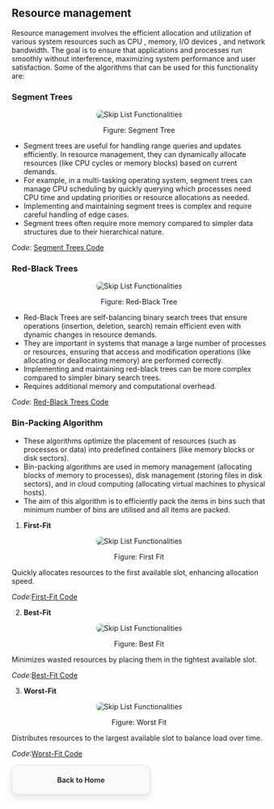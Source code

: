 ## Resource management
Resource management involves the efficient allocation and utilization of various system resources such as CPU , memory, I/O devices , and network bandwidth. The goal is to ensure that applications and processes run smoothly without interference, maximizing system performance and user satisfaction. Some of the algorithms that can be used for this functionality are:
### Segment Trees
<p align="center">
  <img src="https://github.com/PragatiDBhat/Portfolio/assets/163662545/ef07c44a-2e5b-4f3c-8e80-b06c6279dba8" alt="Skip List Functionalities" style="max-width: 100%; height: auto; border-radius: 8px;">
</p>
<p align="center">Figure: Segment Tree</p>

- Segment trees are useful for handling range queries and updates efficiently. In resource management, they can dynamically allocate resources (like CPU cycles or memory blocks) based on current demands.
- For example, in a multi-tasking operating system, segment trees can manage CPU scheduling by quickly querying which processes need CPU time and updating priorities or resource allocations as needed.
- Implementing and maintaining segment trees is complex and require careful handling of edge cases.
- Segment trees often require more memory compared to simpler data structures due to their hierarchical nature.

*Code*: [Segment Trees Code](https://github.com/PragatiDBhat/Portfolio/blob/main/Codes/dynamicrangequeries.cpp)

### Red-Black Trees
<p align="center">
  <img src="https://github.com/PragatiDBhat/Portfolio/assets/163662545/ef489758-5f7d-4ade-a9cb-1759424848cb" alt="Skip List Functionalities" style="max-width: 100%; height: auto; border-radius: 8px;">
</p>
<p align="center">Figure: Red-Black Tree</p>

- Red-Black Trees are self-balancing binary search trees that ensure operations (insertion, deletion, search) remain efficient even with dynamic changes in resource demands.
- They are important in systems that manage a large number of processes or resources, ensuring that access and modification operations (like allocating or deallocating memory) are performed correctly.
- Implementing and maintaining red-black trees can be more complex compared to simpler binary search trees.
- Requires additional memory and computational overhead.

*Code*: [Red-Black Trees Code](https://github.com/PragatiDBhat/Portfolio/blob/main/Codes/red-black.cpp)

### Bin-Packing Algorithm
- These algorithms optimize the placement of resources (such as processes or data) into predefined containers (like memory blocks or disk sectors).
- Bin-packing algorithms are used in memory management (allocating blocks of memory to processes), disk management (storing files in disk sectors), and in cloud computing (allocating virtual machines to physical hosts).
- The aim of this algorithm is to efficiently pack the items in bins such that minimum number of bins are utilised and all items are packed.

1. **First-Fit**

<p align="center">
  <img src="https://github.com/PragatiDBhat/Portfolio/assets/163662545/8a71db49-7818-4661-be93-4a6ce97e963b" alt="Skip List Functionalities" style="max-width: 100%; height: auto; border-radius: 8px;">
</p>
<p align="center">Figure: First Fit</p>

Quickly allocates resources to the first available slot, enhancing allocation speed.

*Code*:[First-Fit Code](https://github.com/PragatiDBhat/Portfolio/blob/main/Codes/firstfit.cpp)

2. **Best-Fit**

<p align="center">
  <img src="https://github.com/PragatiDBhat/Portfolio/assets/163662545/f588d073-0750-4a51-b51e-19c52366714b" alt="Skip List Functionalities" style="max-width: 100%; height: auto; border-radius: 8px;">
</p>
<p align="center">Figure: Best Fit</p>

Minimizes wasted resources by placing them in the tightest available slot.

*Code*:[Best-Fit Code](https://github.com/PragatiDBhat/Portfolio/blob/main/Codes/bestfit.cpp)

3. **Worst-Fit**

<p align="center">
  <img src="https://github.com/PragatiDBhat/Portfolio/assets/163662545/db4276fa-856f-4638-b651-8c6b4a43495f" alt="Skip List Functionalities" style="max-width: 100%; height: auto; border-radius: 8px;">
</p>
<p align="center">Figure: Worst Fit</p>

Distributes resources to the largest available slot to balance load over time.



*Code*:[Worst-Fit Code](https://github.com/PragatiDBhat/Portfolio/blob/main/Codes/worstfit.cpp)



<div style="border: 1px solid #ddd; border-radius: 12px; padding: 20px; width: calc(50% - 20px); box-shadow: 0 6px 12px rgba(0, 0, 0, 0.1); background-color: #f9f9f9; text-align: center; transition: transform 0.3s, box-shadow 0.3s;">
        <a href="https://pragatidbhat.github.io/Portfolio/" style="text-decoration: none; color: #333; font-weight: bold;">Back to Home</a>
    </div>
